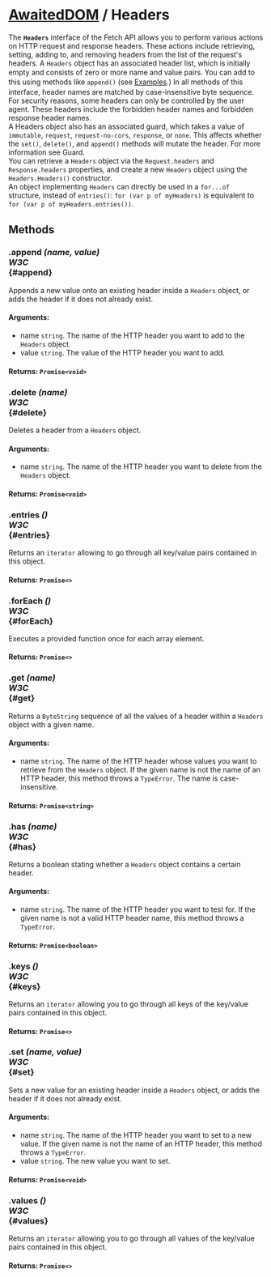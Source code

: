 # [AwaitedDOM](/docs/basic-client/awaited-dom) <span>/</span> Headers

<div class='overview'><span class="seoSummary">The <strong><code>Headers</code></strong> interface of the Fetch API allows you to perform various actions on HTTP request and response headers. These actions include retrieving, setting, adding to, and removing headers from the list of the request's headers.</span> A <code>Headers</code> object has an associated header list, which is initially empty and consists of zero or more name and value pairs.  <span style="line-height: 19.0909080505371px;">You can add to this using methods like <code>append()</code> (see <a href="#Examples">Examples</a>.) </span>In all methods of this interface, header names are matched by case-insensitive byte sequence. </div>

<div class='overview'>For security reasons, some headers can only be controlled by the user agent. These headers include the forbidden header names  and forbidden response header names.</div>

<div class='overview'>A Headers object also has an associated guard, which takes a value of <code>immutable</code>, <code>request</code>, <code>request-no-cors</code>, <code>response</code>, or <code>none</code>. This affects whether the <code>set()</code>, <code>delete()</code>, and <code>append()</code> methods will mutate the header. For more information see Guard.</div>

<div class='overview'>You can retrieve a <code>Headers</code> object via the <code>Request.headers</code> and <code>Response.headers</code> properties, and create a new <code>Headers</code> object using the <code>Headers.Headers()</code> constructor.</div>

<div class='overview'>An object implementing <code>Headers</code> can directly be used in a <code>for...of</code> structure, instead of <code>entries()</code>: <code>for (var p of myHeaders)</code> is equivalent to <code>for (var p of myHeaders.entries())</code>.</div>

## Methods

### .append *(name, value)* <div class="specs"><i>W3C</i></div> {#append}

Appends a new value onto an existing header inside a <code>Headers</code> object, or adds the header if it does not already exist.

#### **Arguments**:


 - name `string`. The name of the HTTP header you want to add to the <code>Headers</code> object.
 - value `string`. The value of the HTTP header you want to add.

#### **Returns**: `Promise<void>`

### .delete *(name)* <div class="specs"><i>W3C</i></div> {#delete}

Deletes a header from a <code>Headers</code> object.

#### **Arguments**:


 - name `string`. The name of the HTTP header you want to delete from the <code>Headers</code> object.

#### **Returns**: `Promise<void>`

### .entries *()* <div class="specs"><i>W3C</i></div> {#entries}

Returns an <code>iterator</code> allowing to go through all key/value pairs contained in this object.

#### **Returns**: `Promise<>`

### .forEach *()* <div class="specs"><i>W3C</i></div> {#forEach}

Executes a provided function once for each array element.

#### **Returns**: `Promise<>`

### .get *(name)* <div class="specs"><i>W3C</i></div> {#get}

Returns a <code>ByteString</code> sequence of all the values of a header within a <code>Headers</code> object with a given name.

#### **Arguments**:


 - name `string`. The name of the HTTP header whose values you want to retrieve from the <code>Headers</code> object. If the given name is not the name of an HTTP header, this method throws a <code>TypeError</code>. The name is case-insensitive.

#### **Returns**: `Promise<string>`

### .has *(name)* <div class="specs"><i>W3C</i></div> {#has}

Returns a boolean stating whether a <code>Headers</code> object contains a certain header.

#### **Arguments**:


 - name `string`. The name of the HTTP header you want to test for. If the given name is not a valid HTTP header name, this method throws a <code>TypeError</code>.

#### **Returns**: `Promise<boolean>`

### .keys *()* <div class="specs"><i>W3C</i></div> {#keys}

Returns an <code>iterator</code> allowing you to go through all keys of the key/value pairs contained in this object.

#### **Returns**: `Promise<>`

### .set *(name, value)* <div class="specs"><i>W3C</i></div> {#set}

Sets a new value for an existing header inside a <code>Headers</code> object, or adds the header if it does not already exist.

#### **Arguments**:


 - name `string`. The name of the HTTP header you want to set to a new value. If the given name is not the name of an HTTP header, this method throws a <code>TypeError</code>.
 - value `string`. The new value you want to set.

#### **Returns**: `Promise<void>`

### .values *()* <div class="specs"><i>W3C</i></div> {#values}

Returns an <code>iterator</code> allowing you to go through all values of the key/value pairs contained in this object.

#### **Returns**: `Promise<>`
